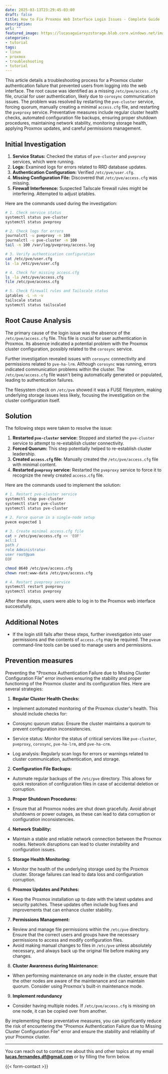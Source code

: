 ```yaml
---
date: 2025-03-13T23:29:45-03:00
draft: false
title: How to Fix Proxmox Web Interface Login Issues - Complete Guide
description: 
url: ""
featured_image: https://lucasaguiarxyzstorage.blob.core.windows.net/images/thumb-proxmox-login-error.png
categories:
- tutorial
tags:
- linux
- proxmox
- troubleshooting
- tutorial
---
```



This article details a troubleshooting process for a Proxmox cluster authentication failure that prevented users from logging into the web interface. The root cause was identified as a missing `/etc/pve/access.cfg` file, crucial for user authentication, likely due to `corosync` communication issues. The problem was resolved by restarting the `pve-cluster` service, forcing quorum, manually creating a minimal `access.cfg` file, and restarting the `pveproxy` service. Preventative measures include regular cluster health checks, automated configuration file backups, ensuring proper shutdown procedures, maintaining network stability, monitoring storage health, applying Proxmox updates, and careful permissions management.

## Initial Investigation

1. **Service Status:** Checked the status of `pve-cluster` and `pveproxy` services, which were running.
2. **Logs:** Examined logs for errors related to RRD database updates.
3. **Authentication Configuration:** Verified `/etc/pve/user.cfg`.
4. **Missing Configuration File:** Discovered that `/etc/pve/access.cfg` was missing.
5. **Firewall Interference:** Suspected Tailscale firewall rules might be interfering. Attempted to adjust iptables.

Here are the commands used during the investigation:

```bash
# 1. Check service status
systemctl status pve-cluster
systemctl status pveproxy

# 2. Check logs for errors
journalctl -u pveproxy -n 100
journalctl -u pve-cluster -n 100
tail -n 100 /var/log/pveproxy/access.log

# 3. Verify authentication configuration
cat /etc/pve/user.cfg
ls -la /etc/pve/user.cfg

# 4. Check for missing access.cfg
ls -la /etc/pve/access.cfg
file /etc/pve/access.cfg

# 5. Check firewall rules and Tailscale status
iptables -L -n -v
tailscale status
systemctl status tailscaled
```

## Root Cause Analysis

The primary cause of the login issue was the absence of the `/etc/pve/access.cfg` file. This file is crucial for user authentication in Proxmox. Its absence indicated a potential problem with the Proxmox cluster configuration, possibly related to the `corosync` service.

Further investigation revealed issues with `corosync` connectivity and permissions related to `pve-ha-lrm`. Although `corosync` was running, errors indicated communication problems within the cluster. The `/etc/pve/access.cfg` file wasn't being automatically generated or populated, leading to authentication failures.

The filesystem check on `/etc/pve` showed it was a FUSE filesystem, making underlying storage issues less likely, focusing the investigation on the cluster configuration itself.

## Solution

The following steps were taken to resolve the issue:

1. **Restarted `pve-cluster` service:** Stopped and started the `pve-cluster` service to attempt to re-establish cluster connectivity.
2. **Forced Quorum:** This step potentially helped to re-establish cluster leadership.
3. **Created `access.cfg` file:** Manually created the `/etc/pve/access.cfg` file with minimal content.
4. **Restarted `pveproxy` service:** Restarted the `pveproxy` service to force it to recognize the newly created `access.cfg` file.

Here are the commands used to implement the solution:

```bash
# 1. Restart pve-cluster service
systemctl stop pve-cluster
systemctl start pve-cluster
systemctl status pve-cluster

# 2. Force quorum in a single-node setup
pvecm expected 1

# 3. Create minimal access.cfg file
cat > /etc/pve/access.cfg << 'EOF'
acl:1
path /
role Administrator
user root@pam
EOF

chmod 0640 /etc/pve/access.cfg
chown root:www-data /etc/pve/access.cfg

# 4. Restart pveproxy service
systemctl restart pveproxy
systemctl status pveproxy
```

After these steps, users were able to log in to the Proxmox web interface successfully.

## Additional Notes

- If the login still fails after these steps, further investigation into user permissions and the contents of `access.cfg` may be required. The `pveum` command-line tools can be used to manage users and permissions.

## Prevention measures

Preventing the "Proxmox Authentication Failure due to Missing Cluster Configuration File" error involves ensuring the stability and proper functioning of the Proxmox cluster and its configuration files. Here are several strategies:

1. **Regular Cluster Health Checks:**
  
  - Implement automated monitoring of the Proxmox cluster's health. This should include checks for:
  
  - Corosync quorum status: Ensure the cluster maintains a quorum to prevent configuration inconsistencies.  
  - Service status: Monitor the status of critical services like `pve-cluster`, `pveproxy`, `corosync`, `pve-ha-lrm`, and `pve-ha-crm`.  
  - Log analysis: Regularly scan logs for errors or warnings related to cluster communication, authentication, and storage.

2. **Configuration File Backups:**
  
  - Automate regular backups of the `/etc/pve` directory. This allows for quick restoration of configuration files in case of accidental deletion or corruption.

3. **Proper Shutdown Procedures:**
  
  - Ensure that all Proxmox nodes are shut down gracefully. Avoid abrupt shutdowns or power outages, as these can lead to data corruption or configuration inconsistencies.

4. **Network Stability:**
  
  - Maintain a stable and reliable network connection between the Proxmox nodes. Network disruptions can lead to cluster instability and configuration issues.

5. **Storage Health Monitoring:**
  
  - Monitor the health of the underlying storage used by the Proxmox cluster. Storage failures can lead to data loss and configuration corruption.

6. **Proxmox Updates and Patches:**
  
  - Keep the Proxmox installation up to date with the latest updates and security patches. These updates often include bug fixes and improvements that can enhance cluster stability.

7. **Permissions Management:**
  
  - Review and manage file permissions within the `/etc/pve` directory. Ensure that the correct users and groups have the necessary permissions to access and modify configuration files.  
  - Avoid making manual changes to files in `/etc/pve` unless absolutely necessary, and always back up the original file before making any changes.

8. **Cluster Awareness during Maintenance:**
  
  - When performing maintenance on any node in the cluster, ensure that the other nodes are aware of the maintenance and can maintain quorum. Consider using Proxmox's built-in maintenance mode.

9. **Implement redundancy**
  
  - Consider having multiple nodes. If `/etc/pve/access.cfg` is missing on one node, it can be copied over from another.

By implementing these preventative measures, you can significantly reduce the risk of encountering the "Proxmox Authentication Failure due to Missing Cluster Configuration File" error and ensure the stability and reliability of your Proxmox cluster.

---
You can reach out to contact me about this and other topics at my email **<lucas.fernandes.df@gmail.com>** or by filling the form below.

{{< form-contact >}}

